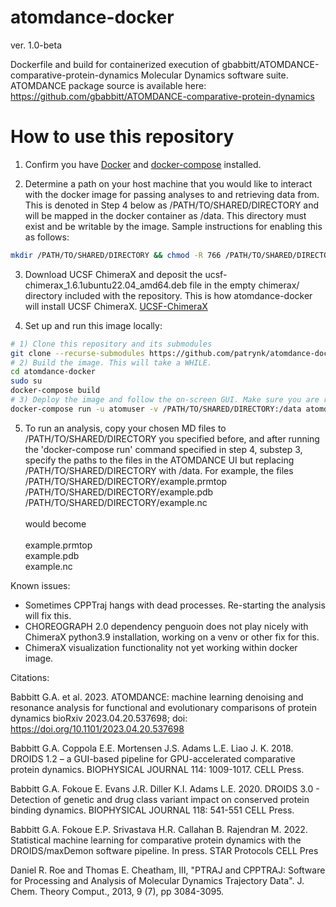 atomdance-docker
================
ver. 1.0-beta

Dockerfile and build for containerized execution of gbabbitt/ATOMDANCE-comparative-protein-dynamics Molecular Dynamics software suite.
ATOMDANCE package source is available here: \
https://github.com/gbabbitt/ATOMDANCE-comparative-protein-dynamics

How to use this repository
==========================
1) Confirm you have [Docker](https://docs.docker.com/engine/install/) and [docker-compose](https://docs.docker.com/compose/install/linux/) installed.

2) Determine a path on your host machine that you would like to interact with the docker image for passing analyses to and retrieving data from. This is denoted in Step 4 below as /PATH/TO/SHARED/DIRECTORY and will be mapped in the docker container as /data. This directory must exist and be writable by the image. Sample instructions for enabling this as follows:
```bash
mkdir /PATH/TO/SHARED/DIRECTORY && chmod -R 766 /PATH/TO/SHARED/DIRECTORY
```

3) Download UCSF ChimeraX and deposit the ucsf-chimerax_1.6.1ubuntu22.04_amd64.deb file in the empty chimerax/ directory included with the repository. This is how atomdance-docker will install UCSF ChimeraX.
[UCSF-ChimeraX](https://www.cgl.ucsf.edu/chimerax/download.html)

4) Set up and run this image locally:
```bash
# 1) Clone this repository and its submodules
git clone --recurse-submodules https://github.com/patrynk/atomdance-docker.git
# 2) Build the image. This will take a WHILE. 
cd atomdance-docker
sudo su
docker-compose build
# 3) Deploy the image and follow the on-screen GUI. Make sure you are root user each time you execute this (i.e. sudo su)
docker-compose run -u atomuser -v /PATH/TO/SHARED/DIRECTORY:/data atomdance start
```

5) To run an analysis, copy your chosen MD files to /PATH/TO/SHARED/DIRECTORY you specified before, and after running the 'docker-compose run' command specified in step 4, substep 3, specify the paths to the files in the ATOMDANCE UI but replacing /PATH/TO/SHARED/DIRECTORY with /data.
For example, the files \
/PATH/TO/SHARED/DIRECTORY/example.prmtop \
/PATH/TO/SHARED/DIRECTORY/example.pdb \
/PATH/TO/SHARED/DIRECTORY/example.nc \
\
would become \
\
example.prmtop \
example.pdb \
example.nc

Known issues:
- Sometimes CPPTraj hangs with dead processes. Re-starting the analysis will fix this.
- CHOREOGRAPH 2.0 dependency penguoin does not play nicely with ChimeraX python3.9 installation, working on a venv or other fix for this. 
- ChimeraX visualization functionality not yet working within docker image. 

Citations:

Babbitt G.A. et al. 2023. ATOMDANCE: machine learning denoising and resonance analysis for functional and evolutionary comparisons of protein dynamics bioRxiv 2023.04.20.537698; doi: https://doi.org/10.1101/2023.04.20.537698

Babbitt G.A. Coppola E.E. Mortensen J.S. Adams L.E. Liao J. K. 2018. DROIDS 1.2 – a GUI-based pipeline for GPU-accelerated comparative protein dynamics. BIOPHYSICAL JOURNAL 114: 1009-1017. CELL Press.

Babbitt G.A. Fokoue E. Evans J.R. Diller K.I. Adams L.E. 2020. DROIDS 3.0 - Detection of genetic and drug class variant impact on conserved protein binding dynamics. BIOPHYSICAL JOURNAL 118: 541-551 CELL Press.

Babbitt G.A. Fokoue E.P. Srivastava H.R. Callahan B. Rajendran M. 2022. Statistical machine learning for comparative protein dynamics with the DROIDS/maxDemon software pipeline. In press. STAR Protocols CELL Pres

Daniel R. Roe and Thomas E. Cheatham, III, "PTRAJ and CPPTRAJ: Software for Processing and Analysis of Molecular Dynamics Trajectory Data". J. Chem. Theory Comput., 2013, 9 (7), pp 3084-3095.